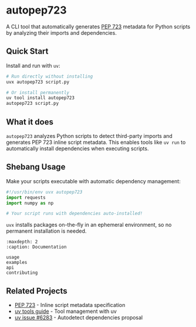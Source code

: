 # autopep723

A CLI tool that automatically generates [PEP 723](https://peps.python.org/pep-0723/) metadata for Python scripts by analyzing their imports and dependencies.

## Quick Start

Install and run with `uv`:

```bash
# Run directly without installing
uvx autopep723 script.py

# Or install permanently
uv tool install autopep723
autopep723 script.py
```

## What it does

`autopep723` analyzes Python scripts to detect third-party imports and generates PEP 723 inline script metadata. This enables tools like `uv run` to automatically install dependencies when executing scripts.

## Shebang Usage

Make your scripts executable with automatic dependency management:

```python
#!/usr/bin/env uvx autopep723
import requests
import numpy as np

# Your script runs with dependencies auto-installed!
```

`uvx` installs packages on-the-fly in an ephemeral environment, so no permanent installation is needed.

```{toctree}
:maxdepth: 2
:caption: Documentation

usage
examples
api
contributing
```

## Related Projects

- [PEP 723](https://peps.python.org/pep-0723/) - Inline script metadata specification  
- [uv tools guide](https://docs.astral.sh/uv/guides/tools/) - Tool management with uv
- [uv issue #6283](https://github.com/astral-sh/uv/issues/6283) - Autodetect dependencies proposal